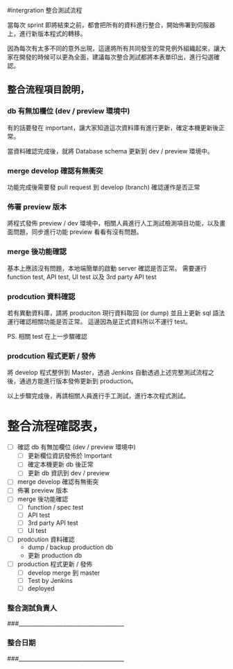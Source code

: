 #intergration 整合測試流程

當每次 sprint 即將結束之前，都會把所有的資料進行整合，開始佈署到伺服器上，進行新版本程式的轉移。

因為每次有太多不同的意外出現，這邊將所有共同發生的常見例外組織起來，讓大家在開發的時候可以更為全面，建議每次整合測試都將本表單印出，進行勾選確認。

## 整合流程項目說明，

### db 有無加欄位 (dev / preview 環境中)

有的話要發在 important，讓大家知道這次資料庫有進行更新，確定本機更新後正常。

當資料確認完成後，就將 Database schema 更新到 dev / preview 環境中。

### merge develop 確認有無衝突

功能完成後需要發 pull request 到 develop (branch) 確認運作是否正常

### 佈署 preview 版本

將程式發佈 preview / dev 環境中，相關人員進行人工測試檢測項目功能，以及畫面問題，同步進行功能 preview 看看有沒有問題。

### merge 後功能確認

基本上應該沒有問題，本地端簡單的啟動 server 確認是否正常。
需要運行 function test, API test, UI test 以及 3rd party API test

### prodcution 資料確認

若有異動資料庫，請將 produciton 現行資料取回 (or dump) 並且上更新 sql 語法運行確認相關功能是否正常。
這邊因為是正式資料所以不運行 test。

PS. 相關 test 在上一步驟確認

### prodcution 程式更新 / 發佈

將 develop 程式整併到 Master，透過 Jenkins 自動透過上述完整測試流程之後，通過方能進行版本發佈更新到 production。

以上步驟完成後，再請相關人員進行手工測試，進行本次程式測試。

# 整合流程確認表，

- [ ] 確認 db 有無加欄位 (dev / preview 環境中)
  - [ ] 更新欄位資訊發佈於 Important
  - [ ] 確定本機更新 db 後正常
  - [ ] 更新 db 資訊到 dev / preview
- [ ] merge develop 確認有無衝突
- [ ] 佈署 preview 版本
- [ ] merge 後功能確認
  - [ ] function / spec test
  - [ ] API test
  - [ ] 3rd party API test
  - [ ] UI test
- [ ] prodcution 資料確認
  - dump / backup production db
  - 更新 production db
- [ ] production 程式更新 / 發佈
  - [ ] develop merge 到 master
  - [ ] Test by Jenkins
  - [ ] deployed

### 整合測試負責人

###______________________________________


### 整合日期

###______________________________________



